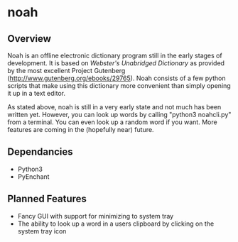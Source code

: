 # noah

## Overview

Noah is an offline electronic dictionary program still in the early stages of development. It is based on *Webster's Unabridged Dictionary* as provided by the most excellent Project Gutenberg (http://www.gutenberg.org/ebooks/29765). Noah consists of a few python scripts that make using this dictionary more convenient than simply opening it up in a text editor.

As stated above, noah is still in a very early state and not much has been written yet. However, you can look up words by calling "python3 noahcli.py" from a terminal. You can even look up a random word if you want. More features are coming in the (hopefully near) future.

## Dependancies

* Python3
* PyEnchant

## Planned Features

* Fancy GUI with support for minimizing to system tray
* The ability to look up a word in a users clipboard by clicking on the system tray icon
